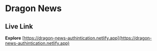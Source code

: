 # Dragon News

## Live Link
**Explore** [https://dragon-news-authintication.netlify.app](https://dragon-news-authintication.netlify.app)
